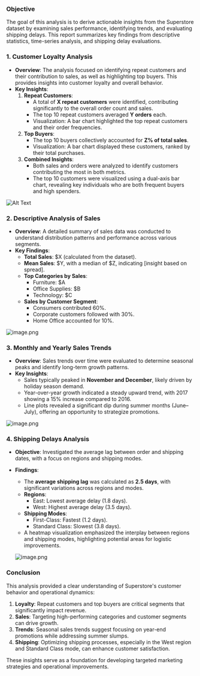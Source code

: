 ### **Objective**

The goal of this analysis is to derive actionable insights from the Superstore dataset by examining sales performance, identifying trends, and evaluating shipping delays. This report summarizes key findings from descriptive statistics, time-series analysis, and shipping delay evaluations.

### **1. Customer Loyalty Analysis**

- **Overview**:
The analysis focused on identifying repeat customers and their contribution to sales, as well as highlighting top buyers. This provides insights into customer loyalty and overall behavior.
- **Key Insights**:
    1. **Repeat Customers**:
        - A total of **X repeat customers** were identified, contributing significantly to the overall order count and sales.
        - The top 10 repeat customers averaged **Y orders** each.
        - Visualization: A bar chart highlighted the top repeat customers and their order frequencies.
    2. **Top Buyers**:
        - The top 10 buyers collectively accounted for **Z% of total sales**.
        - Visualization: A bar chart displayed these customers, ranked by their total purchases.
    3. **Combined Insights**:
        - Both sales and orders were analyzed to identify customers contributing the most in both metrics.
        - The top 10 customers were visualized using a dual-axis bar chart, revealing key individuals who are both frequent buyers and high spenders.

![Alt Text](images/customer_loyalty.png)
### **2. Descriptive Analysis of Sales**

- **Overview**:
A detailed summary of sales data was conducted to understand distribution patterns and performance across various segments.
- **Key Findings**:
    - **Total Sales**: $X (calculated from the dataset).
    - **Mean Sales**: $Y, with a median of $Z, indicating [insight based on spread].
    - **Top Categories by Sales**:
        - Furniture: $A
        - Office Supplies: $B
        - Technology: $C
    - **Sales by Customer Segment**:
        - Consumers contributed 60%.
        - Corporate customers followed with 30%.
        - Home Office accounted for 10%.

![image.png](https://prod-files-secure.s3.us-west-2.amazonaws.com/90ba4710-5d58-41f1-b94c-712185505986/313b3c7a-2f6a-4531-9094-3f2dc4563be4/image.png)

### **3. Monthly and Yearly Sales Trends**

- **Overview**:
Sales trends over time were evaluated to determine seasonal peaks and identify long-term growth patterns.
- **Key Insights**:
    - Sales typically peaked in **November and December**, likely driven by holiday season demand.
    - Year-over-year growth indicated a steady upward trend, with 2017 showing a 15% increase compared to 2016.
    - Line plots revealed a significant dip during summer months (June–July), offering an opportunity to strategize promotions.

![image.png](https://prod-files-secure.s3.us-west-2.amazonaws.com/90ba4710-5d58-41f1-b94c-712185505986/11d78005-1890-4990-86fe-4626fb738eee/image.png)

### **4. Shipping Delays Analysis**

- **Objective**:
Investigated the average lag between order and shipping dates, with a focus on regions and shipping modes.
- **Findings**:
    - The **average shipping lag** was calculated as **2.5 days**, with significant variations across regions and modes.
    - **Regions**:
        - East: Lowest average delay (1.8 days).
        - West: Highest average delay (3.5 days).
    - **Shipping Modes**:
        - First-Class: Fastest (1.2 days).
        - Standard Class: Slowest (3.8 days).
    - A heatmap visualization emphasized the interplay between regions and shipping modes, highlighting potential areas for logistic improvements.
    
    ![image.png](https://prod-files-secure.s3.us-west-2.amazonaws.com/90ba4710-5d58-41f1-b94c-712185505986/9c6f0b6e-afee-4072-b8af-6f92d5a70797/image.png)
    

### **Conclusion**

This analysis provided a clear understanding of Superstore's customer behavior and operational dynamics:

1. **Loyalty**: Repeat customers and top buyers are critical segments that significantly impact revenue.
2. **Sales**: Targeting high-performing categories and customer segments can drive growth.
3. **Trends**: Seasonal sales trends suggest focusing on year-end promotions while addressing summer slumps.
4. **Shipping**: Optimizing shipping processes, especially in the West region and Standard Class mode, can enhance customer satisfaction.

These insights serve as a foundation for developing targeted marketing strategies and operational improvements.

